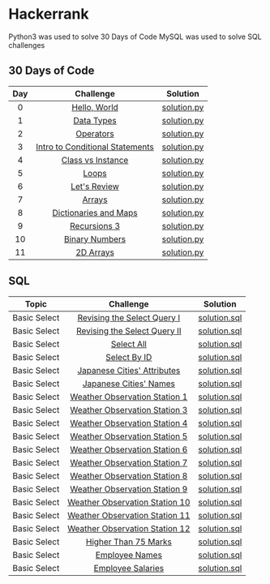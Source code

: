 # Hackerrank
Python3 was used to solve 30 Days of Code
MySQL was used to solve SQL challenges


## 30 Days of Code
Day | Challenge | Solution
:---: | :---: | :---:
0   | [Hello, World](https://www.hackerrank.com/challenges/30-hello-world/problem) | [solution.py](https://github.com/jbaeckn/Hackerrank/blob/master/30_Days_of_Code/day00_hello_world.py)
1   | [Data Types](https://www.hackerrank.com/challenges/30-data-types/problem) | [solution.py](https://github.com/jbaeckn/Hackerrank/blob/master/30_Days_of_Code/day01_data_types.py)
2   | [Operators](https://www.hackerrank.com/challenges/30-operators/problem) | [solution.py](https://github.com/jbaeckn/Hackerrank/blob/master/30_Days_of_Code/day02_operators.py)
3   | [Intro to Conditional Statements](https://www.hackerrank.com/challenges/30-conditional-statements/problem) | [solution.py](https://github.com/jbaeckn/Hackerrank/blob/master/30_Days_of_Code/day03_conditional.py)
4   | [Class vs Instance](https://www.hackerrank.com/challenges/30-class-vs-instance/problem) | [solution.py](https://github.com/jbaeckn/Hackerrank/blob/master/30_Days_of_Code/day04_class_instance.py)
5   | [Loops](https://www.hackerrank.com/challenges/30-loops/problem) | [solution.py](https://github.com/jbaeckn/Hackerrank/blob/master/30_Days_of_Code/day05_loops.py)
6   | [Let's Review](https://www.hackerrank.com/challenges/30-review-loop/problem) | [solution.py](https://github.com/jbaeckn/Hackerrank/blob/master/30_Days_of_Code/day06_string_index.py)
7   | [Arrays](https://www.hackerrank.com/challenges/30-arrays/problem) | [solution.py](https://github.com/jbaeckn/Hackerrank/blob/master/30_Days_of_Code/day07_arrays.py)
8   | [Dictionaries and Maps](https://www.hackerrank.com/challenges/30-dictionaries-and-maps/problem) | [solution.py](https://github.com/jbaeckn/Hackerrank/blob/master/30_Days_of_Code/day08_dictionary_map.py)
9   | [Recursions 3](https://www.hackerrank.com/challenges/30-recursion/problem) | [solution.py](https://github.com/jbaeckn/Hackerrank/blob/master/30_Days_of_Code/day09_recursion.py)
10  | [Binary Numbers](https://www.hackerrank.com/challenges/30-binary-numbers/problem) | [solution.py](https://github.com/jbaeckn/Hackerrank/blob/master/30_Days_of_Code/day10_binarynum.py)
11  | [2D Arrays](https://www.hackerrank.com/challenges/30-2d-arrays/problem) | [solution.py](https://github.com/jbaeckn/Hackerrank/blob/master/30_Days_of_Code/day11_2darrays.py)


## SQL
Topic | Challenge | Solution
:---: | :---: | :---:
Basic Select | [Revising the Select Query I](https://www.hackerrank.com/challenges/revising-the-select-query/problem) | [solution.sql](https://github.com/jbaeckn/Hackerrank/blob/master/SQL/Basic_Select/select_query1.sql)
Basic Select | [Revising the Select Query II](https://www.hackerrank.com/challenges/revising-the-select-query-2/problem) | [solution.sql](https://github.com/jbaeckn/Hackerrank/blob/master/SQL/Basic_Select/select_query2.sql)
Basic Select | [Select All](https://www.hackerrank.com/challenges/select-all-sql/problem) | [solution.sql](https://github.com/jbaeckn/Hackerrank/blob/master/SQL/Basic_Select/select_all.sql)
Basic Select | [Select By ID](https://www.hackerrank.com/challenges/select-by-id/problem) | [solution.sql](https://github.com/jbaeckn/Hackerrank/blob/master/SQL/Basic_Select/select_by_id.sql)
Basic Select | [Japanese Cities' Attributes](https://www.hackerrank.com/challenges/japanese-cities-attributes/problem) | [solution.sql](https://github.com/jbaeckn/Hackerrank/blob/master/SQL/Basic_Select/japanese_city.sql)
Basic Select | [Japanese Cities' Names](https://www.hackerrank.com/challenges/japanese-cities-name/problem) | [solution.sql](https://github.com/jbaeckn/Hackerrank/blob/master/SQL/Basic_Select/japanese_city_name.sql)
Basic Select | [Weather Observation Station 1](https://www.hackerrank.com/challenges/weather-observation-station-1/problem) | [solution.sql](https://github.com/jbaeckn/Hackerrank/blob/master/SQL/Basic_Select/weather1.sql)
Basic Select | [Weather Observation Station 3](https://www.hackerrank.com/challenges/weather-observation-station-3/problem) | [solution.sql](https://github.com/jbaeckn/Hackerrank/blob/master/SQL/Basic_Select/weather3.sql)
Basic Select | [Weather Observation Station 4](https://www.hackerrank.com/challenges/weather-observation-station-4/problem) | [solution.sql](https://github.com/jbaeckn/Hackerrank/blob/master/SQL/Basic_Select/weather4.sql)
Basic Select | [Weather Observation Station 5](https://www.hackerrank.com/challenges/weather-observation-station-5/problem) | [solution.sql](https://github.com/jbaeckn/Hackerrank/blob/master/SQL/Basic_Select/weather5.sql)
Basic Select | [Weather Observation Station 6](https://www.hackerrank.com/challenges/weather-observation-station-6/problem) | [solution.sql](https://github.com/jbaeckn/Hackerrank/blob/master/SQL/Basic_Select/weather6.sql)
Basic Select | [Weather Observation Station 7](https://www.hackerrank.com/challenges/weather-observation-station-7/problem) | [solution.sql](https://github.com/jbaeckn/Hackerrank/blob/master/SQL/Basic_Select/weather7.sql)
Basic Select | [Weather Observation Station 8](https://www.hackerrank.com/challenges/weather-observation-station-8/problem) | [solution.sql](https://github.com/jbaeckn/Hackerrank/blob/master/SQL/Basic_Select/weather8.sql)
Basic Select | [Weather Observation Station 9](https://www.hackerrank.com/challenges/weather-observation-station-9/problem) | [solution.sql](https://github.com/jbaeckn/Hackerrank/blob/master/SQL/Basic_Select/weather9.sql)
Basic Select | [Weather Observation Station 10](https://www.hackerrank.com/challenges/weather-observation-station-10/problem) | [solution.sql](https://github.com/jbaeckn/Hackerrank/blob/master/SQL/Basic_Select/weather10.sql)
Basic Select | [Weather Observation Station 11](https://www.hackerrank.com/challenges/weather-observation-station-11/problem) | [solution.sql](https://github.com/jbaeckn/Hackerrank/blob/master/SQL/Basic_Select/weather11.sql)
Basic Select | [Weather Observation Station 12](https://www.hackerrank.com/challenges/weather-observation-station-12/problem) | [solution.sql](https://github.com/jbaeckn/Hackerrank/blob/master/SQL/Basic_Select/weather12.sql)
Basic Select | [Higher Than 75 Marks](https://www.hackerrank.com/challenges/more-than-75-marks/problem) | [solution.sql](https://github.com/jbaeckn/Hackerrank/blob/master/SQL/Basic_Select/higher_75marks.sql)
Basic Select | [Employee Names](https://www.hackerrank.com/challenges/name-of-employees/problem) | [solution.sql](https://github.com/jbaeckn/Hackerrank/blob/master/SQL/Basic_Select/employee_name.sql)
Basic Select | [Employee Salaries](https://www.hackerrank.com/challenges/salary-of-employees/problem) | [solution.sql](https://github.com/jbaeckn/Hackerrank/blob/master/SQL/Basic_Select/employee_salaries.sql)
